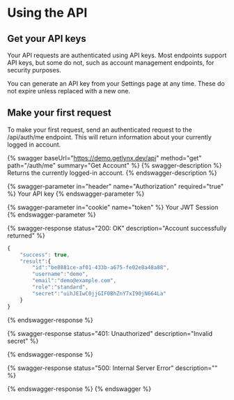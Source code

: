 # Using the API

## Get your API keys

Your API requests are authenticated using API keys. Most endpoints support API keys, but some do not, such as account management endpoints, for security purposes.

You can generate an API key from your Settings page at any time. These do not expire unless replaced with a new one.

## Make your first request

To make your first request, send an authenticated request to the /api/auth/me endpoint. This will return information about your currently logged in account.

{% swagger baseUrl="https://demo.getlynx.dev/api" method="get" path="/auth/me" summary="Get Account" %}
{% swagger-description %}
Returns the currently logged-in account.
{% endswagger-description %}

{% swagger-parameter in="header" name="Authorization" required="true" %}
Your API key
{% endswagger-parameter %}

{% swagger-parameter in="cookie" name="token" %}
Your JWT Session
{% endswagger-parameter %}

{% swagger-response status="200: OK" description="Account successfully returned" %}
```javascript
{
    "success": true,
    "result":{
        "id":"be8881ce-af01-433b-a675-fe02e8a48a88",
        "username":"demo",
        "email":"demo@example.com",
        "role":"standard",
        "secret":"uihJEIwC0jjGIF0BhZnY7xI90jN664La"
    }
}
```
{% endswagger-response %}

{% swagger-response status="401: Unauthorized" description="Invalid secret" %}

{% endswagger-response %}

{% swagger-response status="500: Internal Server Error" description="" %}

{% endswagger-response %}
{% endswagger %}
